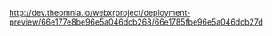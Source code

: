 http://dev.theomnia.io/webxrproject/deployment-preview/66e177e8be96e5a046dcb268/66e1785fbe96e5a046dcb27d
